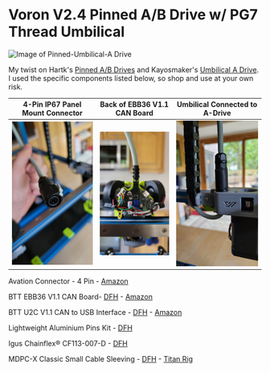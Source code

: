 # Voron V2.4 Pinned A/B Drive w/ PG7 Thread Umbilical

![Image of Pinned-Umbilical-A Drive](https://github.com/speedyv0/misc/blob/main/PG7-Pinned-AB%20Drives%202.4/Images/A_Drive.PNG)

My twist on Hartk's [Pinned A/B Drives](https://github.com/hartk1213/MISC/tree/main/Voron%20Mods/Voron%202/2.4/Voron2.4_Pins_Mod)
and Kayosmaker's [Umbilical A Drive](https://github.com/KayosMaker). I used the specific components listed below, so shop and use at your own risk.

| 4-Pin IP67 Panel Mount Connector | Back of EBB36 V1.1 CAN Board | Umbilical Connected to A-Drive |
| - | - | - |
| ![Connector](Images/Connector.jpg) | ![CAN](Images/CAN.jpg) | ![Connected](Images/Connected.jpg) |

Avation Connector - 4 Pin - [Amazon](https://www.amzn.com/B087MZYG37)

BTT EBB36 V1.1 CAN Board- [DFH](https://deepfriedhero.in/products/ebb36?variant=42869488910558) - [Amazon](https://www.amzn.com/B0B1MHHNDX)

BTT U2C V1.1 CAN to USB Interface - [DFH](https://deepfriedhero.in/products/ebb36?variant=42869488910558) - [Amazon](https://www.amzn.com/B0B1X47319)

Lightweight Aluminium Pins Kit - [DFH](https://deepfriedhero.in/products/ultra-lightweight-aluminum-pins-kit?_pos=2&_sid=00af9452e&_ss=r)

Igus Chainflex® CF113-007-D - [DFH](https://deepfriedhero.in/products/igus-chainflex%C2%AE-cf113-007-d)

MDPC-X Classic Small Cable Sleeving - [DFH](https://deepfriedhero.in/products/mdpc-x-classic-small-cable-sleeving) - [Titan Rig](https://www.titanrig.com/diy-modding/cable-sleeving-supplies/sleeving/mdpc-x-cable-sleeving.html)